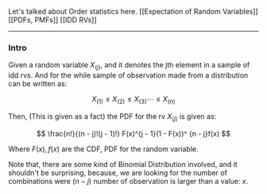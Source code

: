 Let's talked about Order statistics here. 
[[Expectation of Random Variables]]
[[PDFs, PMFs]]
[[IDD RVs]]

---

### **Intro**

Given a random variable $X_{(j)}$, and it denotes the jth element in a sample of idd rvs. And for the while sample of observation made from a distribution can be written as: 

$$
X_{(1)} \le X_{(2)} \le X_{(3)} \cdots \le X_{(n)}
$$

Then, (This is given as a fact) the PDF for the rv $X_{(j)}$ is given as: 

$$
\frac{n!}{(n - j)!(j - 1)!} 
F(x)^{j - 1}(1 - F(x))^ {n - j}f(x)
$$

Where $F(x), f(x)$ are the CDF, PDF for the random variable.  

Note that, there are some kind of Binomial Distribution involved, and it shouldn't be surprising, because, we are looking for the number of combinations were $(n - j)$ number  of observation is larger than a value: $x$. 

